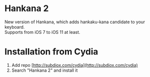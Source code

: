 # Hankana 2
New version of Hankana, which adds hankaku-kana candidate to your keyboard.  
Supports from iOS 7 to iOS 11 at least.

# Installation from Cydia
1. Add repo [http://subdiox.com/cydia](http://subdiox.com/cydia)
2. Search "Hankana 2" and install it

